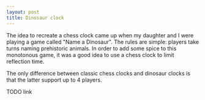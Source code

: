 ```yaml
---
layout: post
title: Dinosaur clock
---
```


The idea to recreate a chess clock came up when my daughter and I were playing a game called "Name a Dinosaur". The rules are simple: players take turns naming prehistoric animals. In order to add some spice to this monotonous game, it was a good idea to use a chess clock to limit reflection time.

<!-- ![dinosaur clock](/assets/dinosaur-clock.jpeg) -->

The only difference between classic chess clocks and dinosaur clocks is that the latter support up to 4 players.

TODO link

